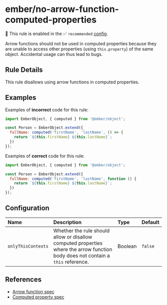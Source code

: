 # ember/no-arrow-function-computed-properties

💼 This rule is enabled in the ✅ `recommended` [config](https://github.com/ember-cli/eslint-plugin-ember#-configurations).

<!-- end auto-generated rule header -->

Arrow functions should not be used in computed properties because they are unable to access other properties (using `this.property`) of the same object. Accidental usage can thus lead to bugs.

## Rule Details

This rule disallows using arrow functions in computed properties.

## Examples

Examples of **incorrect** code for this rule:

```js
import EmberObject, { computed } from '@ember/object';

const Person = EmberObject.extend({
  fullName: computed('firstName', 'lastName', () => {
    return `${this.firstName} ${this.lastName}`;
  })
});
```

Examples of **correct** code for this rule:

```js
import EmberObject, { computed } from '@ember/object';

const Person = EmberObject.extend({
  fullName: computed('firstName', 'lastName', function () {
    return `${this.firstName} ${this.lastName}`;
  })
});
```

## Configuration

<!-- begin auto-generated rule options list -->

| Name               | Description                                                                                                                      | Type    | Default |
| :----------------- | :------------------------------------------------------------------------------------------------------------------------------- | :------ | :------ |
| `onlyThisContexts` | Whether the rule should allow or disallow computed properties where the arrow function body does not contain a `this` reference. | Boolean | `false` |

<!-- end auto-generated rule options list -->

## References

- [Arrow function spec](https://developer.mozilla.org/en-US/docs/Web/JavaScript/Reference/Functions/Arrow_functions)
- [Computed property spec](https://api.emberjs.com/ember/release/classes/ComputedProperty)
